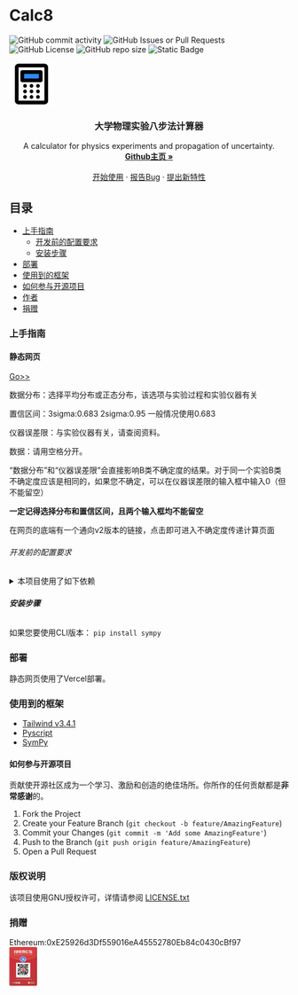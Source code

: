 

# Calc8



<!-- PROJECT SHIELDS -->

![GitHub commit activity](https://img.shields.io/github/commit-activity/t/Developers13/Physics-Experiments-Calculator?style=flat-square)
![GitHub Issues or Pull Requests](https://img.shields.io/github/issues/Developers13/Physics-Experiments-Calculator?style=flat-square)
![GitHub License](https://img.shields.io/github/license/Developers13/Physics-Experiments-Calculator?style=flat-square)
![GitHub repo size](https://img.shields.io/github/repo-size/Developers13/Physics-Experiments-Calculator?style=flat-square)
![Static Badge](https://img.shields.io/badge/Donation-Ethereum-%23ccccff?style=flat-square&logo=ethereum&link=https%3A%2F%2Fgoto.etherscan.com%2Faddress%2F0xe25926d3df559016ea45552780eb84c0430cbf97)



<!-- PROJECT LOGO -->
<img src='https://github.com/Developers13/Physics-Experiments-Calculator/blob/main/calculator-one-svgrepo-com.svg' alt='logo' width=80 height=80 align=center>
<br />

  <h3 align="center">大学物理实验八步法计算器</h3>
  <p align="center">
    A calculator for physics experiments and propagation of uncertainty.
    <br />
    <a href="https://github.com/Developers13/Physics-Experiments-Calculator"><strong>Github主页 »</strong></a>
    <br />
    <br />
    <a href="https://github.com/Developers13/Physics-Experiments-Calculator">开始使用</a>
    ·
    <a href="https://github.com/Developers13/Physics-Experiments-Calculator/issues">报告Bug</a>
    ·
    <a href="https://github.com/Developers13/Physics-Experiments-Calculator/issues">提出新特性</a>
  </p>

</p>

 
## 目录

- [上手指南](#上手指南)
  - [开发前的配置要求](#开发前的配置要求)
  - [安装步骤](#安装步骤)
- [部署](#部署)
- [使用到的框架](#使用到的框架)
- [如何参与开源项目](#如何参与开源项目)
- [作者](#作者)
- [捐赠](#donation)

### 上手指南

#### 静态网页
<a href="https://calc.cryste.site">Go>></a>


数据分布：选择平均分布或正态分布，该选项与实验过程和实验仪器有关


置信区间：3sigma:0.683 2sigma:0.95 一般情况使用0.683


仪器误差限：与实验仪器有关，请查阅资料。


数据：请用空格分开。


“数据分布”和“仪器误差限”会直接影响B类不确定度的结果。对于同一个实验B类不确定度应该是相同的，如果您不确定，可以在仪器误差限的输入框中输入0（但不能留空）


**一定记得选择分布和置信区间，且两个输入框均不能留空**


在网页的底端有一个通向v2版本的链接，点击即可进入不确定度传递计算页面


###### 开发前的配置要求

<details markdown='1'><summary>本项目使用了如下依赖</summary>
Pyscript 2024.5.2(No installation needed)

Tailwindcss 3.4.1
</details>

###### **安装步骤**

如果您要使用CLI版本：
`pip install sympy`

### 部署

静态网页使用了Vercel部署。

### 使用到的框架

- [Tailwind v3.4.1](https://tailwindcss.com)
- [Pyscript](https://pyscript.net)
- [SymPy](https://www.sympy.org)


#### 如何参与开源项目

贡献使开源社区成为一个学习、激励和创造的绝佳场所。你所作的任何贡献都是**非常感谢**的。


1. Fork the Project
2. Create your Feature Branch (`git checkout -b feature/AmazingFeature`)
3. Commit your Changes (`git commit -m 'Add some AmazingFeature'`)
4. Push to the Branch (`git push origin feature/AmazingFeature`)
5. Open a Pull Request


### 版权说明

该项目使用GNU授权许可，详情请参阅 [LICENSE.txt](https://github.com/Developers13/Physics-Experiments-Calculator/blob/main/LICENSE)

### 捐赠
Ethereum:0xE25926d3Df559016eA45552780Eb84c0430cBf97
<br>
<img src='https://github.com/Developers13/Physics-Experiments-Calculator/blob/main/1717301742745.jpg' width=50 height=70>




